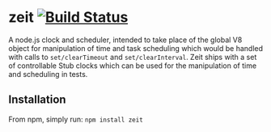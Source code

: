 zeit  [![Build Status](https://travis-ci.org/daviddenton/zeit.png?branch=master)](https://travis-ci.org/daviddenton/zeit)
====

A node.js clock and scheduler, intended to take place of the global V8 object for manipulation of time and task scheduling which would be handled with calls to ```set/clearTimeout``` and ```set/clearInterval```. Zeit ships with a set of controllable Stub clocks which can be used for the manipulation of time and scheduling in tests.

Installation
--
From npm, simply run: ```npm install zeit```
